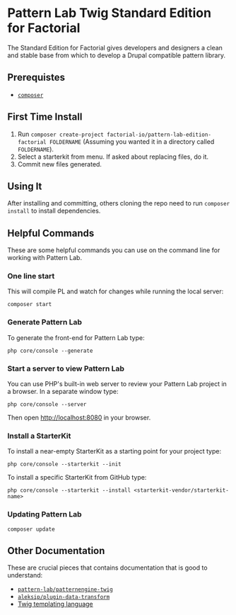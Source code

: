 # Pattern Lab Twig Standard Edition for Factorial

The Standard Edition for Factorial gives developers and designers a clean and stable base from which to develop a Drupal compatible pattern library.

## Prerequistes

- [`composer`](https://getcomposer.org)

## First Time Install

1. Run `composer create-project factorial-io/pattern-lab-edition-factorial FOLDERNAME` (Assuming you wanted it in a directory called `FOLDERNAME`).
1. Select a starterkit from menu. If asked about replacing files, do it.
1. Commit new files generated.

## Using It

After installing and committing, others cloning the repo need to run `composer install` to install dependencies.

## Helpful Commands

These are some helpful commands you can use on the command line for working with Pattern Lab.

### One line start

This will compile PL and watch for changes while running the local server:

    composer start

### Generate Pattern Lab

To generate the front-end for Pattern Lab type:

    php core/console --generate

### Start a server to view Pattern Lab

You can use PHP's built-in web server to review your Pattern Lab project in a browser. In a separate window type:

    php core/console --server

Then open [http://localhost:8080](http://localhost:8080) in your browser.

### Install a StarterKit

To install a near-empty StarterKit as a starting point for your project type:

    php core/console --starterkit --init

To install a specific StarterKit from GitHub type:

    php core/console --starterkit --install <starterkit-vendor/starterkit-name>

### Updating Pattern Lab

	composer update

## Other Documentation

These are crucial pieces that contains documentation that is good to understand:

- [`pattern-lab/patternengine-twig`](https://github.com/pattern-lab/patternengine-php-twig)
- [`aleksip/plugin-data-transform`](https://github.com/aleksip/plugin-data-transform)
- [Twig templating language](http://twig.sensiolabs.org/documentation)
